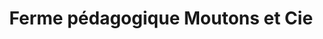 ---
title: "Ferme pédagogique Moutons et Cie"
url: /chanteau/ferme-pedagogique-moutons-et-cie/
shop: ferme
---